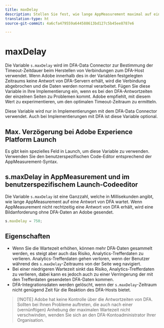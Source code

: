 ```yaml
---
title: maxDelay
description: Stellen Sie fest, wie lange AppMeasurement maximal auf eine Antwort von DFA wartet, bevor eine Bildanforderung gesendet wird.
translation-type: ht
source-git-commit: 4a6cfa479559a644588613bd127c5b45ee8787e6

---
```



# maxDelay

Die Variable `s.maxDelay` wird im DFA-Data Connector zur Bestimmung der Timeout-Zeitdauer beim Herstellen von Verbindungen zum DFA-Host verwendet. Wenn Adobe innerhalb des in der Variablen festgelegten Zeitraums keine Antwort von DFA-Servern erhält, wird die Verbindung abgebrochen und die Daten werden normal verarbeitet. Fügen Sie diese Variable in Ihre Implementierung ein, wenn es bei den DFA-Antwortzeiten der einzelnen Seiten zu Problemen kommt. Adobe empfiehlt, mit diesem Wert zu experimentieren, um den optimalen Timeout-Zeitraum zu ermitteln.

Diese Variable wird nur in Implementierungen mit dem DFA-Data Connector verwendet. Auch bei Implementierungen mit DFA ist diese Variable optional.

## Max. Verzögerung bei Adobe Experience Platform Launch

Es gibt kein spezielles Feld in Launch, um diese Variable zu verwenden. Verwenden Sie den benutzerspezifischen Code-Editor entsprechend der AppMeasurement-Syntax.

## s.maxDelay in AppMeasurement und im benutzerspezifischem Launch-Codeeditor

Die Variable `s.maxDelay` ist eine Ganzzahl, welche in Millisekunden angibt, wie lange AppMeasurement auf eine Antwort von DFA wartet. Wenn AppMeasurement nicht rechtzeitig eine Antwort von DFA erhält, wird eine Bildanforderung ohne DFA-Daten an Adobe gesendet.

```js
s.maxDelay = 750;
```

## Eigenschaften

* Wenn Sie die Wartezeit erhöhen, können mehr DFA-Daten gesammelt werden, es steigt aber auch das Risiko, Analytics-Trefferdaten zu verlieren. Analytics-Trefferdaten gehen verloren, wenn der Benutzer während des `s.maxDelay`-Zeitraums von der Seite weg navigiert.
* Bei einer niedrigeren Wartezeit sinkt das Risiko, Analytics-Trefferdaten zu verlieren, dabei kann es jedoch auch zu einer Verringerung der mit den Trefferdaten gesendeten DFA-Daten kommen.
* DFA-Integrationsdaten werden gelöscht, wenn der `s.maxDelay`-Zeitraum nicht genügend Zeit für die Reaktion des DFA-Hosts bietet.

> [!NOTE] Adobe hat keine Kontrolle über die Antwortzeiten von DFA. Sollten bei Ihnen Probleme auftreten, die auch nach einer (vernünftigen) Anhebung der maximalen Wartezeit nicht verschwinden, wenden Sie sich an den DFA-Kontoadministrator Ihrer Organisation.
